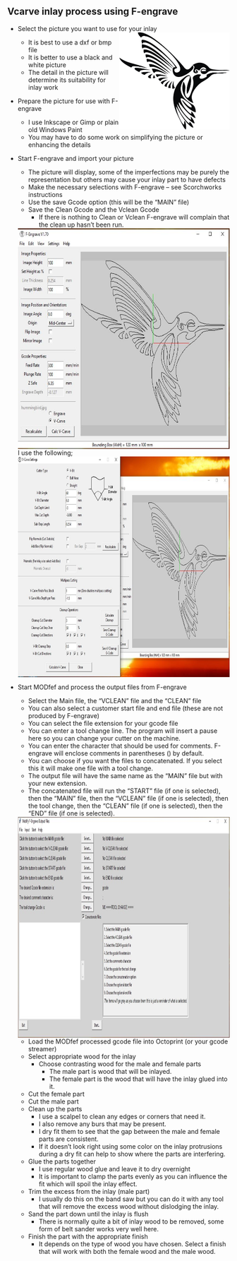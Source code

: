 
## Vcarve inlay process using F-engrave ##

- Select the picture you want to use for your inlay
  <img src="hummingbird.jpg" alt="Humming Bird" width="250" height="220" align="right">
    - It is best to use a dxf or bmp file
    - It is better to use a black and white picture
    - The detail in the picture will determine its suitability for inlay work
  
     
- Prepare the picture for use with F-engrave
    - I use Inkscape or Gimp or plain old Windows Paint
    - You may have to do some work on simplifying the picture or enhancing the details

* Start F-engrave and import your picture

    + The picture will display, some of the imperfections may be purely the representation but others may cause your inlay part to have defects
    + Make the necessary selections with F-engrave – see Scorchworks instructions
    + Use the save Gcode option (this will be the “MAIN” file)
    + Save the Clean Gcode and the Vclean Gcode
       - If there is nothing to Clean or Vclean F-engrave will complain that the clean up hasn’t been run.

    <img src="Capture1.JPG" alt="F-Engrave Screen" width="550" height="500" align="center">
    I use the following;
    
    <img src="Capture2.JPG" alt="F-Engrave Screen" width="550" height="500" align="center">
    
    
* Start MODfef and process the output files from F-engrave

    + Select the Main file, the “VCLEAN” file and the “CLEAN” file
    + You can also select a customer start file and end file (these are not produced by F-engrave)
    + You can select the file extension for your gcode file
    + You can enter a tool change line. The program will insert a pause here so you can change your cutter on the machine.
    + You can enter the character that should be used for comments. F-engrave will enclose comments in parentheses () by default.
    + You can choose if you want the files to concatenated. If you select this it will make one file with a tool change.
    + The output file will have the same name as the “MAIN” file but with your new extension.
    + The concatenated file will run the “START” file (if one is selected), then the “MAIN” file, then the “VCLEAN” file (if one is selected), then the tool change, then the “CLEAN” file (if one is selected), then the “END” file (if one is selected).

    <img src="Capture3.JPG" alt="F-Engrave Screen" width="550" height="500" align="center">

    
    + Load the MODfef processed gcode file into Octoprint (or your gcode streamer)
    + Select appropriate wood for the inlay
        - Choose contrasting wood for the male and female parts
            - The male part is wood that will be inlayed.
            - The female part is the wood that will have the inlay glued into it.
    + Cut the female part
    + Cut the male part
    + Clean up the parts
        - I use a scalpel to clean any edges or corners that need it.
        - I also remove any burs that may be present.
        - I dry fit them to see that the gap between the male and female parts are consistent.
        - If it doesn’t look right using some color on the inlay protrusions during a dry fit can help to show where the parts are interfering.
    + Glue the parts together
        - I use regular wood glue and leave it to dry overnight
        - It is important to clamp the parts evenly as you can influence the fit which will spoil the inlay effect.
    + Trim the excess from the inlay (male part)
        - I usually do this on the band saw but you can do it with any tool that will remove the excess wood without dislodging the inlay.
    + Sand the part down until the inlay is flush
        - There is normally quite a bit of inlay wood to be removed, some form of belt sander works very well here.
    + Finish the part with the appropriate finish
        - It depends on the type of wood you have chosen. Select a finish that will work with both the female wood and the male wood.


